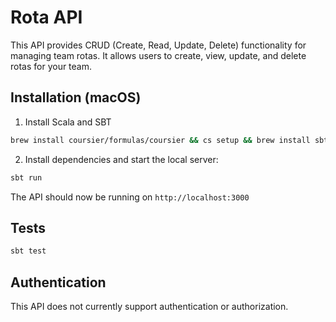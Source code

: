 # Rota API

This API provides CRUD (Create, Read, Update, Delete) functionality for managing team rotas. It allows users to create, view, update, and delete rotas for your team.

## Installation (macOS)

1. Install Scala and SBT

```sh
brew install coursier/formulas/coursier && cs setup && brew install sbt
```

2. Install dependencies and start the local server:

```sh
sbt run
```

The API should now be running on `http://localhost:3000`

## Tests

```sh
sbt test
```

## Authentication

This API does not currently support authentication or authorization.